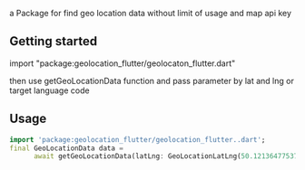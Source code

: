<!--
This README describes the package. If you publish this package to pub.dev,
this README's contents appear on the landing page for your package.

For information about how to write a good package README, see the guide for
[writing package pages](https://dart.dev/guides/libraries/writing-package-pages).

For general information about developing packages, see the Dart guide for
[creating packages](https://dart.dev/guides/libraries/create-library-packages)
and the Flutter guide for
[developing packages and plugins](https://flutter.dev/developing-packages).
-->

a Package for find geo location data without limit of usage and map api key



## Getting started
import "package:geolocation_flutter/geolocaton_flutter.dart"

then use getGeoLocationData function and pass parameter by lat and lng or target language code

## Usage
```dart
import 'package:geolocation_flutter/geolocation_flutter..dart';
final GeoLocationData data =
      await getGeoLocationData(latLng: GeoLocationLatLng(50.12136477537388, 8.636582699999995),);
```
